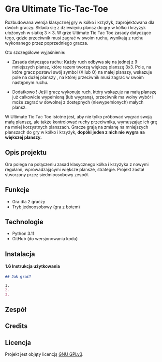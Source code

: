 # Gra Ultimate Tic-Tac-Toe

Rozbudowana wersja klasycznej gry w kółko i krzyżyk, zaprojektowana dla dwóch graczy. Składa się z dziewięciu plansz do gry w kółko i krzyżyk ułożonych w siatkę 3 × 3. W grze Ultimate Tic Tac Toe zasady dotyczące tego, gdzie przeciwnik musi zagrać w swoim ruchu, wynikają z ruchu wykonanego przez poprzedniego gracza. 

Oto szczegółowe wyjaśnienie:
- Zasada dotycząca ruchu:
Każdy ruch odbywa się na jednej z 9 mniejszych plansz, które razem tworzą większą planszę 3x3.
Pole, na które gracz postawi swój symbol (X lub O) na małej planszy, wskazuje pole na dużej planszy , na której przeciwnik musi zagrać w swoim następnym ruchu.
* Dodatkowo ! 
Jeśli gracz wykonuje ruch, który wskazuje na małą planszę już całkowicie wypełnioną (lub wygraną), przeciwnik ma wolny wybór i może zagrać w dowolnej z dostępnych (niewypełnionych) małych plansz.

W Ultimate Tic Tac Toe istotne jest, aby nie tylko próbować wygrać swoją małą planszę, ale także kontrolować ruchy przeciwnika, wymuszając ich grę na mniej korzystnych planszach. Gracze grają na zmianę na mniejszych planszach do gry w kółko i krzyżyk, **dopóki jeden z nich nie wygra na większej planszy.**


## Opis projektu
Gra polega na połączeniu zasad klasycznego kółka i krzyżyka z nowymi regułami, wprowadzającymi większe plansze, strategie. Projekt został stworzony przez siedmioosobowy zespół.


## Funkcje
- Gra dla 2 graczy
- Tryb jednoosobowy (gra z botem)

## Technologie
- Python 3.11
- GitHub (do wersjonowania kodu)

## Instalacja


#### 1.6 **Instrukcja użytkowania**


```markdown
## Jak grać?

1.
2. 
3. 
```



## Zespół



## Credits


## Licencja
Projekt jest objęty licencją [GNU GPLv3](LICENCJA).
